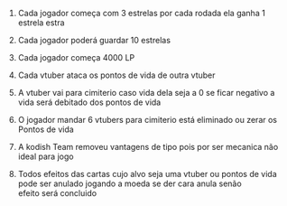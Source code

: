 1) Cada jogador começa com 3 estrelas por cada rodada ela ganha 1 estrela estra

2) Cada jogador poderá guardar 10 estrelas

3) Cada jogador começa 4000 LP 

4) Cada vtuber ataca os pontos de vida de outra vtuber

5) A vtuber vai para cimiterio caso vida dela seja a 0 se ficar negativo a vida será debitado dos pontos de vida 

6) O jogador mandar 6 vtubers para cimiterio está eliminado ou zerar os Pontos de vida 

7) A kodish Team removeu vantagens de tipo pois por ser mecanica não ideal para jogo 

8) Todos efeitos das cartas cujo alvo seja uma vtuber ou pontos de vida pode ser anulado jogando a moeda se der cara anula senão efeito será concluido
